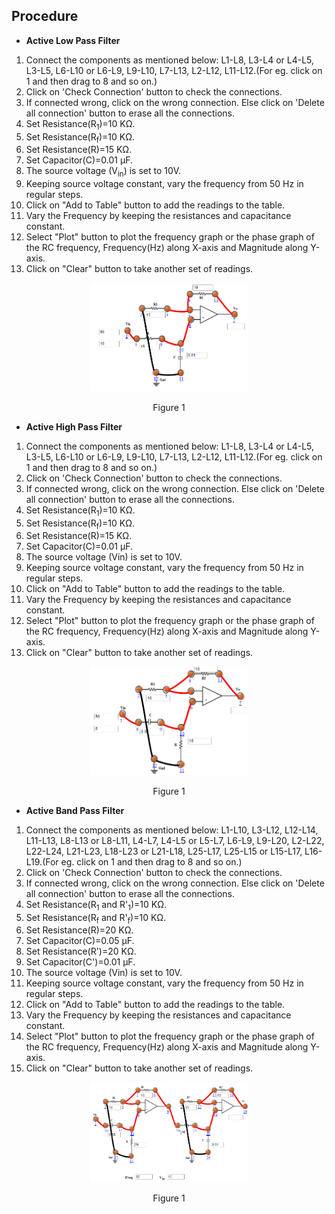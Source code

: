 ## Procedure

- **Active Low Pass Filter**
1. Connect the components as mentioned below:
L1-L8, L3-L4 or L4-L5, L3-L5, L6-L10 or L6-L9, L9-L10, L7-L13, L2-L12, L11-L12.(For eg. click on 1 and then drag to 8 and so on.)
2. Click on 'Check Connection' button to check the connections.
3. If connected wrong, click on the wrong connection. Else click on 'Delete all connection' button to erase all the connections.
4. Set Resistance(R<sub>1</sub>)=10 KΩ.
5. Set Resistance(R<sub>f</sub>)=10 KΩ.
6. Set Resistance(R)=15 KΩ.
7. Set Capacitor(C)=0.01 µF.
8. The source voltage (V<sub>in</sub>) is set to 10V.
9. Keeping source voltage constant, vary the frequency from 50 Hz in regular steps.
10. Click on "Add to Table" button to add the readings to the table.
11. Vary the Frequency by keeping the resistances and capacitance constant.
12. Select "Plot" button to plot the frequency graph or the phase graph of the RC frequency, Frequency(Hz) along X-axis and Magnitude along Y-axis.
13. Click on "Clear" button to take another set of readings.

<div align="center">
<img src="images/lowpass_prc.png" width="50%">
<p>Figure 1</p>
</div>

- **Active High Pass Filter**
1. Connect the components as mentioned below:
L1-L8, L3-L4 or L4-L5, L3-L5, L6-L10 or L6-L9, L9-L10, L7-L13, L2-L12, L11-L12.(For eg. click on 1 and then drag to 8 and so on.)
2. Click on 'Check Connection' button to check the connections.
3. If connected wrong, click on the wrong connection. Else click on 'Delete all connection' button to erase all the connections.
4. Set Resistance(R<sub>1</sub>)=10 KΩ.
5. Set Resistance(R<sub>f</sub>)=10 KΩ.
6. Set Resistance(R)=15 KΩ.
7. Set Capacitor(C)=0.01 µF.
8. The source voltage (Vin) is set to 10V.
9. Keeping source voltage constant, vary the frequency from 50 Hz in regular steps.
10. Click on "Add to Table" button to add the readings to the table.
11. Vary the Frequency by keeping the resistances and capacitance constant.
12. Select "Plot" button to plot the frequency graph or the phase graph of the RC frequency, Frequency(Hz) along X-axis and Magnitude along Y-axis.
13. Click on "Clear" button to take another set of readings.

<div align="center">
<img src="images/highpass_prc.png" width="50%">
<p>Figure 1</p>
</div>


- **Active Band Pass Filter**
1. Connect the components as mentioned below:
L1-L10, L3-L12, L12-L14, L11-L13, L8-L13 or L8-L11, L4-L7, L4-L5 or L5-L7, L6-L9, L9-L20, L2-L22, L22-L24, L21-L23, L18-L23 or L21-L18, L25-L17, L25-L15 or L15-L17, L16-L19.(For eg. click on 1 and then drag to 8 and so on.)
2. Click on 'Check Connection' button to check the connections.
3. If connected wrong, click on the wrong connection. Else click on 'Delete all connection' button to erase all the connections.
4. Set Resistance(R<sub>1</sub> and R'<sub>1</sub>)=10 KΩ.
5. Set Resistance(R<sub>f</sub> and R'<sub>f</sub>)=10 KΩ.
6. Set Resistance(R)=20 KΩ.
7. Set Capacitor(C)=0.05 µF.
8. Set Resistance(R')=20 KΩ.
9. Set Capacitor(C')=0.01 µF.
10. The source voltage (Vin) is set to 10V.
11. Keeping source voltage constant, vary the frequency from 50 Hz in regular steps.
12. Click on "Add to Table" button to add the readings to the table.
13. Vary the Frequency by keeping the resistances and capacitance constant.
14. Select "Plot" button to plot the frequency graph or the phase graph of the RC frequency, Frequency(Hz) along X-axis and Magnitude along Y-axis.
15. Click on "Clear" button to take another set of readings.

<div align="center">
<img src="images/bandpass_prc.png" width="50%">
<p>Figure 1</p>
</div>
